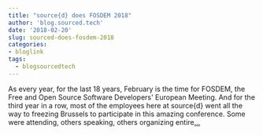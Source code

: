 ```yaml
---
title: "source{d} does FOSDEM 2018"
author: 'blog.sourced.tech'
date: '2018-02-20'
slug: sourced-does-fosdem-2018
categories:
- bloglink
tags:
  - blogsourcedtech
---
```


As every year, for the last 18 years, February is the time for FOSDEM, the Free and Open Source Software Developers' European Meeting. And for the third year in a row, most of the employees here at source{d} went all the way to freezing Brussels to participate in this amazing conference. Some were attending, others speaking, others organizing entire[... <i class="fas fa-external-link-alt"></i>](https://blog.sourced.tech//blog.sourced.tech/post/fosdem-2018/)

